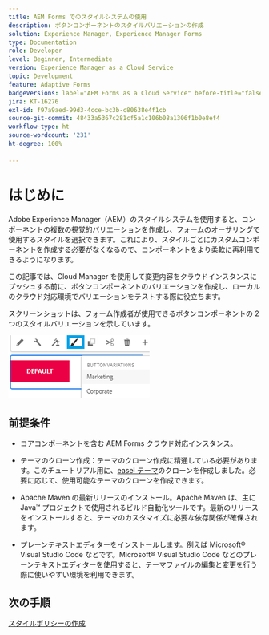 ```yaml
---
title: AEM Forms でのスタイルシステムの使用
description: ボタンコンポーネントのスタイルバリエーションの作成
solution: Experience Manager, Experience Manager Forms
type: Documentation
role: Developer
level: Beginner, Intermediate
version: Experience Manager as a Cloud Service
topic: Development
feature: Adaptive Forms
badgeVersions: label="AEM Forms as a Cloud Service" before-title="false"
jira: KT-16276
exl-id: f97a9aed-99d3-4cce-bc3b-c80638e4f1cb
source-git-commit: 48433a5367c281cf5a1c106b08a1306f1b0e8ef4
workflow-type: ht
source-wordcount: '231'
ht-degree: 100%

---
```


# はじめに

Adobe Experience Manager（AEM）のスタイルシステムを使用すると、コンポーネントの複数の視覚的バリエーションを作成し、フォームのオーサリングで使用するスタイルを選択できます。これにより、スタイルごとにカスタムコンポーネントを作成する必要がなくなるので、コンポーネントをより柔軟に再利用できるようになります。

この記事では、Cloud Manager を使用して変更内容をクラウドインスタンスにプッシュする前に、ボタンコンポーネントのバリエーションを作成し、ローカルのクラウド対応環境でバリエーションをテストする際に役立ちます。

スクリーンショットは、フォーム作成者が使用できるボタンコンポーネントの 2 つのスタイルバリエーションを示しています。


![button-variations](assets/button-variations.png)

## 前提条件

* コアコンポーネントを含む AEM Forms クラウド対応インスタンス。
* テーマのクローン作成：テーマのクローン作成に精通している必要があります。このチュートリアル用に、[easel テーマ](https://github.com/adobe/aem-forms-theme-easel)のクローンを作成しました。必要に応じて、使用可能なテーマのクローンを作成できます。

* Apache Maven の最新リリースのインストール。Apache Maven は、主に Java™ プロジェクトで使用されるビルド自動化ツールです。最新のリリースをインストールすると、テーマのカスタマイズに必要な依存関係が確保されます。
* プレーンテキストエディターをインストールします。例えば Microsoft® Visual Studio Code などです。Microsoft® Visual Studio Code などのプレーンテキストエディターを使用すると、テーマファイルの編集と変更を行う際に使いやすい環境を利用できます。



## 次の手順

[スタイルポリシーの作成](./style-policy.md)

